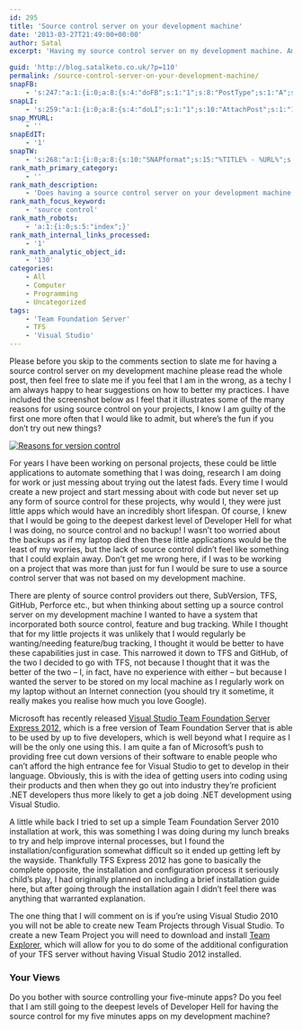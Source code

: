 ```yaml
---
id: 295
title: 'Source control server on your development machine'
date: '2013-03-27T21:49:00+00:00'
author: Satal
excerpt: 'Having my source control server on my development machine. Am I going to the deepest level of developer hell?'

guid: 'http://blog.satalketo.co.uk/?p=110'
permalink: /source-control-server-on-your-development-machine/
snapFB:
    - 's:247:"a:1:{i:0;a:8:{s:4:"doFB";s:1:"1";s:8:"PostType";s:1:"A";s:10:"AttachPost";s:1:"1";s:10:"SNAPformat";s:51:"New post (%TITLE%) has been published on %SITENAME%";s:9:"isAutoImg";s:1:"A";s:8:"imgToUse";b:0;s:9:"isAutoURL";s:1:"A";s:8:"urlToUse";b:0;}}";'
snapLI:
    - 's:259:"a:1:{i:0;a:8:{s:4:"doLI";s:1:"1";s:10:"AttachPost";s:1:"1";s:10:"SNAPformat";s:41:"New post has been published on %SITENAME%";s:11:"SNAPformatT";s:18:"New Post - %TITLE%";s:9:"isAutoImg";s:1:"A";s:8:"imgToUse";b:0;s:9:"isAutoURL";s:1:"A";s:8:"urlToUse";b:0;}}";'
snap_MYURL:
    - ''
snapEdIT:
    - '1'
snapTW:
    - 's:268:"a:1:{i:0;a:8:{s:10:"SNAPformat";s:15:"%TITLE% - %URL%";s:8:"attchImg";s:1:"1";s:9:"isAutoImg";s:1:"A";s:8:"imgToUse";s:0:"";s:9:"msgFormat";s:59:"New post (%TITLE%) has been published on %SITENAME% - %URL%";s:9:"isAutoURL";s:1:"A";s:8:"urlToUse";s:0:"";s:2:"do";i:0;}}";'
rank_math_primary_category:
    - ''
rank_math_description:
    - 'Does having a source control server on your development machine mean that you are going to developer hell or does it have its place in software development?'
rank_math_focus_keyword:
    - 'source control'
rank_math_robots:
    - 'a:1:{i:0;s:5:"index";}'
rank_math_internal_links_processed:
    - '1'
rank_math_analytic_object_id:
    - '130'
categories:
    - All
    - Computer
    - Programming
    - Uncategorized
tags:
    - 'Team Foundation Server'
    - TFS
    - 'Visual Studio'
---
```


Please before you skip to the comments section to slate me for having a source control server on my development machine please read the whole post, then feel free to slate me if you feel that I am in the wrong, as a techy I am always happy to hear suggestions on how to better my practices. I have included the screenshot below as I feel that it illustrates some of the many reasons for using source control on your projects, I know I am guilty of the first one more often that I would like to admit, but where’s the fun if you don’t try out new things?

[![Reasons for version control](https://samjenkins.com/wp-content/uploads/2013/03/Reasons-for-version-control.png "Reasons for version control")](http://stackoverflow.com/a/1408464/465404)

For years I have been working on personal projects, these could be little applications to automate something that I was doing, research I am doing for work or just messing about trying out the latest fads. Every time I would create a new project and start messing about with code but never set up any form of source control for these projects, why would I, they were just little apps which would have an incredibly short lifespan. Of course, I knew that I would be going to the deepest darkest level of Developer Hell for what I was doing, no source control and no backup! I wasn’t too worried about the backups as if my laptop died then these little applications would be the least of my worries, but the lack of source control didn’t feel like something that I could explain away. Don’t get me wrong here, if I was to be working on a project that was more than just for fun I would be sure to use a source control server that was not based on my development machine.

There are plenty of source control providers out there, SubVersion, TFS, GitHub, Perforce etc., but when thinking about setting up a source control server on my development machine I wanted to have a system that incorporated both source control, feature and bug tracking. While I thought that for my little projects it was unlikely that I would regularly be wanting/needing feature/bug tracking, I thought it would be better to have these capabilities just in case. This narrowed it down to TFS and GitHub, of the two I decided to go with TFS, not because I thought that it was the better of the two – I, in fact, have no experience with either – but because I wanted the server to be stored on my local machine as I regularly work on my laptop without an Internet connection (you should try it sometime, it really makes you realise how much you love Google).

Microsoft has recently released [Visual Studio Team Foundation Server Express 2012](http://www.microsoft.com/visualstudio/eng/products/visual-studio-team-foundation-server-express), which is a free version of Team Foundation Server that is able to be used by up to five developers, which is well beyond what I require as I will be the only one using this. I am quite a fan of Microsoft’s push to providing free cut down versions of their software to enable people who can’t afford the high entrance fee for Visual Studio to get to develop in their language. Obviously, this is with the idea of getting users into coding using their products and then when they go out into industry they’re proficient .NET developers thus more likely to get a job doing .NET development using Visual Studio.

A little while back I tried to set up a simple Team Foundation Server 2010 installation at work, this was something I was doing during my lunch breaks to try and help improve internal processes, but I found the installation/configuration somewhat difficult so it ended up getting left by the wayside. Thankfully TFS Express 2012 has gone to basically the complete opposite, the installation and configuration process it seriously child’s play, I had originally planned on including a brief installation guide here, but after going through the installation again I didn’t feel there was anything that warranted explanation.

The one thing that I will comment on is if you’re using Visual Studio 2010 you will not be able to create new Team Projects through Visual Studio. To create a new Team Project you will need to download and install [Team Explorer](http://www.microsoft.com/visualstudio/eng/downloads#d-team-explorer), which will allow for you to do some of the additional configuration of your TFS server without having Visual Studio 2012 installed.

### Your Views

Do you bother with source controlling your five-minute apps? Do you feel that I am still going to the deepest levels of Developer Hell for having the source control for my five minutes apps on my development machine?